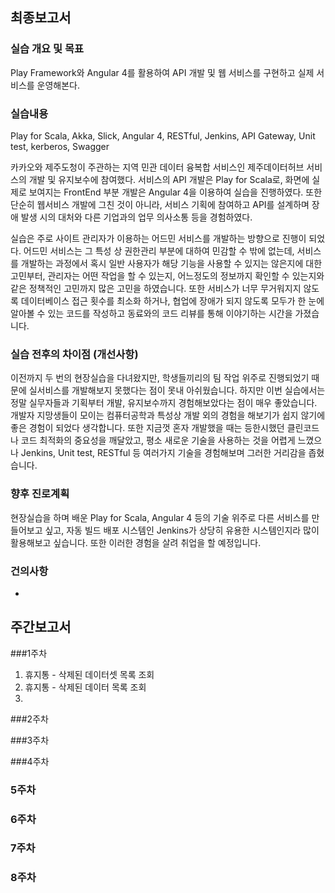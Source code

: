 ## 최종보고서

### 실습 개요 및 목표

Play Framework와 Angular 4를 활용하여 API 개발 및 웹 서비스를 구현하고 실제 서비스를 운영해본다.

### 실습내용

Play for Scala, Akka, Slick, Angular 4, RESTful, Jenkins, API Gateway, Unit test, kerberos, Swagger



카카오와 제주도청이 주관하는 지역 민관 데이터 융복합 서비스인 제주데이터허브 서비스의 개발 및 유지보수에 참여했다. 서비스의 API 개발은 Play for Scala로, 화면에 실제로 보여지는 FrontEnd 부분 개발은 Angular 4을 이용하여 실습을 진행하였다. 또한 단순히 웹서비스 개발에 그친 것이 아니라, 서비스 기획에 참여하고 API를 설계하며 장애 발생 시의 대처와 다른 기업과의 업무 의사소통 등을 경험하였다.



실습은 주로 사이트 관리자가 이용하는 어드민 서비스를 개발하는 방향으로 진행이 되었다. 어드민 서비스는 그 특성 상 권한관리 부분에 대하여 민감할 수 밖에 없는데, 서비스를 개발하는 과정에서 혹시 일반 사용자가 해당 기능을 사용할 수 있지는 않은지에 대한 고민부터, 관리자는 어떤 작업을 할 수 있는지, 어느정도의 정보까지 확인할 수 있는지와 같은 정책적인 고민까지 많은 고민을 하였습니다. 또한 서비스가 너무 무거워지지 않도록 데이터베이스 접근 횟수를 최소화 하거나, 협업에 장애가 되지 않도록 모두가 한 눈에 알아볼 수 있는 코드를 작성하고 동료와의 코드 리뷰를 통해 이야기하는 시간을 가졌습니다.



### 실습 전후의 차이점 (개선사항)

이전까지 두 번의 현장실습을 다녀왔지만, 학생들끼리의 팀 작업 위주로 진행되었기 때문에 실서비스를 개발해보지 못했다는 점이 못내 아쉬웠습니다. 하지만 이번 실습에서는 정말 실무자들과 기획부터 개발, 유지보수까지 경험해보았다는 점이 매우 좋았습니다. 개발자 지망생들이 모이는 컴퓨터공학과 특성상 개발 외의 경험을 해보기가 쉽지 않기에 좋은 경험이 되었다 생각합니다. 또한 지금껏 혼자 개발했을 때는 등한시했던 클린코드나 코드 최적화의 중요성을 깨달았고, 평소 새로운 기술을 사용하는 것을 어렵게 느꼈으나  Jenkins, Unit test, RESTful 등 여러가지 기술을 경험해보며 그러한 거리감을 좁혔습니다.

### 향후 진로계획

현장실습을 하며 배운 Play for Scala, Angular 4 등의 기술 위주로 다른 서비스를 만들어보고 싶고,  자동 빌드 배포 시스템인 Jenkins가 상당히 유용한 시스템인지라 많이 활용해보고 싶습니다. 또한 이러한 경험을 살려 취업을 할 예정입니다.

### 건의사항

-

## 주간보고서

###1주차

1. 휴지통 - 삭제된 데이터셋 목록 조회
2. 휴지통 - 삭제된 데이터 목록 조회
3. 

###2주차

###3주차

###4주차 

### 5주차

### 6주차

### 7주차

### 8주차